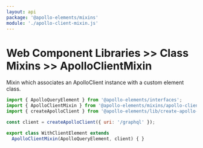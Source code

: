```yaml
---
layout: api
package: '@apollo-elements/mixins'
module: './apollo-client-mixin.js'
---
```


# Web Component Libraries >> Class Mixins >> ApolloClientMixin

Mixin which associates an ApolloClient instance with a custom element class.

```js
import { ApolloQueryElement } from '@apollo-elements/interfaces';
import { ApolloClientMixin } from '@apollo-elements/mixins/apollo-client-mixin';
import { createApolloClient } from '@apollo-elements/lib/create-apollo-client';

const client = createApolloClient({ uri: '/graphql' });

export class WithClientElement extends
  ApolloClientMixin(ApolloQueryElement, client) { }
```
